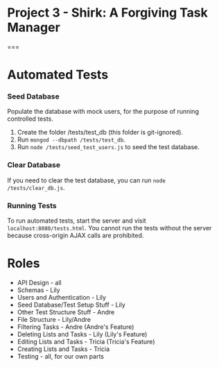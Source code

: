 # Project 3 - Shirk: A Forgiving Task Manager
===

# Automated Tests 
### Seed Database
Populate the database with mock users, for the purpose of running controlled tests.

1. Create the folder /tests/test_db (this folder is git-ignored).
2. Run <code>mongod --dbpath /tests/test_db</code>.
3. Run <code>node /tests/seed_test_users.js</code> to seed the test database.

### Clear Database
If you need to clear the test database, you can run 
<code>node /tests/clear_db.js</code>.

### Running Tests
To run automated tests, start the server and visit
<code>localhost:8080/tests.html</code>. You cannot run the tests
without the server because cross-origin AJAX calls are prohibited.

# Roles
* API Design - all
* Schemas - Lily
* Users and Authentication - Lily
* Seed Database/Test Setup Stuff - Lily
* Other Test Structure Stuff - Andre
* File Structure - Lily/Andre
* Filtering Tasks - Andre (Andre's Feature)
* Deleting Lists and Tasks - Lily (Lily's Feature)
* Editing Lists and Tasks - Tricia (Tricia's Feature)
* Creating Lists and Tasks - Tricia
* Testing - all, for our own parts